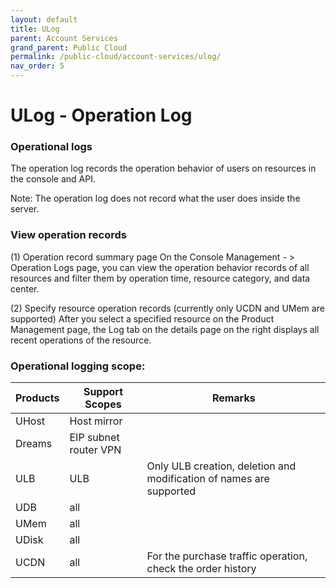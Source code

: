 ```yaml
---
layout: default
title: ULog
parent: Account Services
grand_parent: Public Cloud
permalink: /public-cloud/account-services/ulog/
nav_order: 5
---
```

# ULog - Operation Log

### Operational logs
The operation log records the operation behavior of users on resources in the console and API.

Note: The operation log does not record what the user does inside the server.
### View operation records
(1) Operation record summary page
On the Console Management - > Operation Logs page, you can view the operation behavior records of all resources and filter them by operation time, resource category, and data center.

(2) Specify resource operation records (currently only UCDN and UMem are supported)
After you select a specified resource on the Product Management page, the Log tab on the details page on the right displays all recent operations of the resource.

### Operational logging scope: 

| Products | Support Scopes | Remarks |
| --- | --- | --- |
| UHost | Host mirror |
| Dreams | EIP subnet router VPN | | 
| ULB | ULB | Only ULB creation, deletion and modification of names are supported |
| UDB | all | |
| UMem | all | |
| UDisk | all | |
| UCDN | all | For the purchase traffic operation, check the order history |

